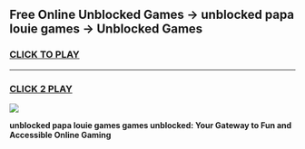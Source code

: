 
## Free Online Unblocked Games → unblocked papa louie games → Unblocked Games
<h3>
<a href="https://premium.freeplayer.one?title=unblocked_papa_louie_games&ref=21F">CLICK TO PLAY</a></h3>
<hr>

<h3>
<a href="https://premium.freeplayer.one?title=unblocked_papa_louie_games&ref=21F">CLICK 2 PLAY</a>
  
</h3>

<a href="https://premium.freeplayer.one?title=unblocked_papa_louie_games&ref=21F/"><img src="https://clearcache.store/games.png"></a>


**unblocked papa louie games games unblocked: Your Gateway to Fun and Accessible Online Gaming**
